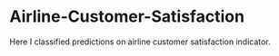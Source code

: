# Airline-Customer-Satisfaction
Here I classified predictions on airline customer satisfaction indicator.
